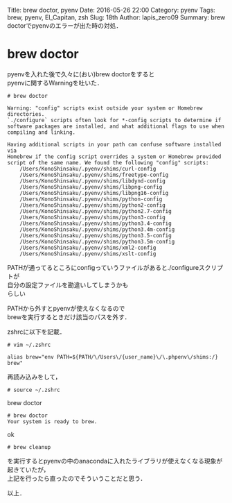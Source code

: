 Title: brew doctor, pyenv
Date: 2016-05-26 22:00
Category: pyenv
Tags: brew, pyenv, El_Capitan, zsh
Slug: 18th
Author: lapis_zero09
Summary: brew doctorでpyenvのエラーが出た時の対処．

# brew doctor

pyenvを入れた後で久々に(おい)brew doctorをすると  
pyenvに関するWarningを吐いた．  

```
# brew doctor

Warning: "config" scripts exist outside your system or Homebrew directories.
`./configure` scripts often look for *-config scripts to determine if
software packages are installed, and what additional flags to use when
compiling and linking.

Having additional scripts in your path can confuse software installed via
Homebrew if the config script overrides a system or Homebrew provided
script of the same name. We found the following "config" scripts:
    /Users/KonoShinsaku/.pyenv/shims/curl-config
    /Users/KonoShinsaku/.pyenv/shims/freetype-config
    /Users/KonoShinsaku/.pyenv/shims/libdynd-config
    /Users/KonoShinsaku/.pyenv/shims/libpng-config
    /Users/KonoShinsaku/.pyenv/shims/libpng16-config
    /Users/KonoShinsaku/.pyenv/shims/python-config
    /Users/KonoShinsaku/.pyenv/shims/python2-config
    /Users/KonoShinsaku/.pyenv/shims/python2.7-config
    /Users/KonoShinsaku/.pyenv/shims/python3-config
    /Users/KonoShinsaku/.pyenv/shims/python3.4-config
    /Users/KonoShinsaku/.pyenv/shims/python3.4m-config
    /Users/KonoShinsaku/.pyenv/shims/python3.5-config
    /Users/KonoShinsaku/.pyenv/shims/python3.5m-config
    /Users/KonoShinsaku/.pyenv/shims/xml2-config
    /Users/KonoShinsaku/.pyenv/shims/xslt-config
```


PATHが通ってるところにconfigっていうファイルがあると./configureスクリプトが  
自分の設定ファイルを勘違いしてしまうかも  
らしい  

PATHから外すとpyenvが使えなくなるので  
brewを実行するときだけ該当のパスを外す．  

zshrcに以下を記載．  

```
# vim ~/.zshrc
```

```
alias brew="env PATH=${PATH/\/Users\/{user_name}\/\.phpenv\/shims:/} brew"
```


再読み込みをして，  

```
# source ~/.zshrc
```

brew doctor

```
# brew doctor
Your system is ready to brew.
```

ok  


```
# brew cleanup
```

を実行するとpyenvの中のanacondaに入れたライブラリが使えなくなる現象が起きていたが，  
上記を行ったら直ったのでそういうことだと思う．  



以上．

